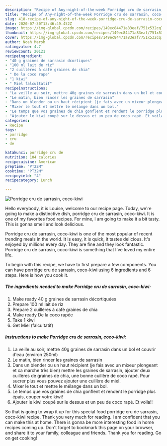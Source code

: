 ```yaml
---
description: "Recipe of Any-night-of-the-week Porridge cru de sarrasin, coco-kiwi"
title: "Recipe of Any-night-of-the-week Porridge cru de sarrasin, coco-kiwi"
slug: 418-recipe-of-any-night-of-the-week-porridge-cru-de-sarrasin-coco-kiwi
date: 2020-07-30T13:46:49.452Z
image: https://img-global.cpcdn.com/recipes/149ec84471a83eaf/751x532cq70/porridge-cru-de-sarrasin-coco-kiwi-photo-principale-de-la-recette.jpg
thumbnail: https://img-global.cpcdn.com/recipes/149ec84471a83eaf/751x532cq70/porridge-cru-de-sarrasin-coco-kiwi-photo-principale-de-la-recette.jpg
cover: https://img-global.cpcdn.com/recipes/149ec84471a83eaf/751x532cq70/porridge-cru-de-sarrasin-coco-kiwi-photo-principale-de-la-recette.jpg
author: Noah Marsh
ratingvalue: 4.7
reviewcount: 20121
recipeingredient:
- "40 g graines de sarrasin dcortiques"
- "100 ml lait de riz"
- "2 cuillères à café graines de chia"
- " De la coco rape"
- "1 kiwi"
- " Miel falcultatif"
recipeinstructions:
- "La veille au soir, mettre 40g graines de sarrasin dans un bol et couvrir d&#39;eau (environ 250ml)"
- "Le matin, bien rincer les graines de sarrasin"
- "Dans un blender ou un haut récipient (je fais avec un mixeur plongeant et ca marche très bien) mettre les graines de sarrasin, ajouter deux cuillères de graines de chia, une bonne cuillère de coco rapé. Pour sucrer plus vous pouvez ajouter une cuillère de miel."
- "Mixer le tout et mettre le mélange dans un bol."
- "Le temps que vos graines de chia gonflent et rendent le porridge plus épais, couper votre kiwi!"
- "Ajouter le kiwi coupé sur le dessus et un peu de coco rapé. Et voila!!"
categories:
- Recipe
tags:
- porridge
- cru
- de

katakunci: porridge cru de 
nutrition: 104 calories
recipecuisine: American
preptime: "PT22M"
cooktime: "PT32M"
recipeyield: "4"
recipecategory: Lunch

---
```



![Porridge cru de sarrasin, coco-kiwi](https://img-global.cpcdn.com/recipes/149ec84471a83eaf/751x532cq70/porridge-cru-de-sarrasin-coco-kiwi-photo-principale-de-la-recette.jpg)

Hello everybody, it is Louise, welcome to our recipe page. Today, we're going to make a distinctive dish, porridge cru de sarrasin, coco-kiwi. It is one of my favorites food recipes. For mine, I am going to make it a bit tasty. This is gonna smell and look delicious.



Porridge cru de sarrasin, coco-kiwi is one of the most popular of recent trending meals in the world. It is easy, it is quick, it tastes delicious. It's enjoyed by millions every day. They are fine and they look fantastic. Porridge cru de sarrasin, coco-kiwi is something that I've loved my entire life.


To begin with this recipe, we have to first prepare a few components. You can have porridge cru de sarrasin, coco-kiwi using 6 ingredients and 6 steps. Here is how you cook it.

<!--inarticleads1-->

##### The ingredients needed to make Porridge cru de sarrasin, coco-kiwi:

1. Make ready 40 g graines de sarrasin décortiquées
1. Prepare 100 ml lait de riz
1. Prepare 2 cuillères à café graines de chia
1. Make ready  De la coco rapée
1. Take 1 kiwi
1. Get  Miel (falcultatif)




<!--inarticleads2-->

##### Instructions to make Porridge cru de sarrasin, coco-kiwi:

1. La veille au soir, mettre 40g graines de sarrasin dans un bol et couvrir d&#39;eau (environ 250ml)
1. Le matin, bien rincer les graines de sarrasin
1. Dans un blender ou un haut récipient (je fais avec un mixeur plongeant et ca marche très bien) mettre les graines de sarrasin, ajouter deux cuillères de graines de chia, une bonne cuillère de coco rapé. Pour sucrer plus vous pouvez ajouter une cuillère de miel.
1. Mixer le tout et mettre le mélange dans un bol.
1. Le temps que vos graines de chia gonflent et rendent le porridge plus épais, couper votre kiwi!
1. Ajouter le kiwi coupé sur le dessus et un peu de coco rapé. Et voila!!




So that is going to wrap it up for this special food porridge cru de sarrasin, coco-kiwi recipe. Thank you very much for reading. I am confident that you can make this at home. There is gonna be more interesting food in home recipes coming up. Don't forget to bookmark this page on your browser, and share it to your family, colleague and friends. Thank you for reading. Go on get cooking!
